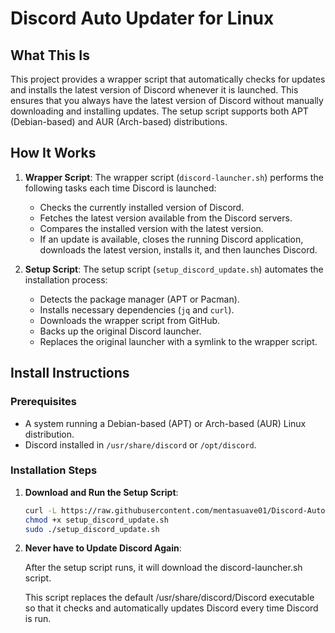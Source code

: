 # Discord Auto Updater for Linux

## What This Is

This project provides a wrapper script that automatically checks for updates and installs the latest version of Discord whenever it is launched. This ensures that you always have the latest version of Discord without manually downloading and installing updates. The setup script supports both APT (Debian-based) and AUR (Arch-based) distributions.

## How It Works

1. **Wrapper Script**: The wrapper script (`discord-launcher.sh`) performs the following tasks each time Discord is launched:
   - Checks the currently installed version of Discord.
   - Fetches the latest version available from the Discord servers.
   - Compares the installed version with the latest version.
   - If an update is available, closes the running Discord application, downloads the latest version, installs it, and then launches Discord.
   
2. **Setup Script**: The setup script (`setup_discord_update.sh`) automates the installation process:
   - Detects the package manager (APT or Pacman).
   - Installs necessary dependencies (`jq` and `curl`).
   - Downloads the wrapper script from GitHub.
   - Backs up the original Discord launcher.
   - Replaces the original launcher with a symlink to the wrapper script.

## Install Instructions

### Prerequisites

- A system running a Debian-based (APT) or Arch-based (AUR) Linux distribution.
- Discord installed in `/usr/share/discord` or `/opt/discord`.

### Installation Steps

1. **Download and Run the Setup Script**:

   ```bash
   curl -L https://raw.githubusercontent.com/mentasuave01/Discord-Auto-Updater-For-Linux/master/setup_discord_update.sh -o setup_discord_update.sh
   chmod +x setup_discord_update.sh
   sudo ./setup_discord_update.sh
   ```

2. **Never have to Update Discord Again**:
   
   After the setup script runs, it will download the discord-launcher.sh script.
   
   This script replaces the default /usr/share/discord/Discord executable so that it checks and automatically updates Discord every time Discord is run.
